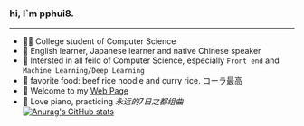 ### hi, I`m pphui8.
---  
- 👨‍🎓 College student of Computer Science
- 💬 English learner, Japanese learner and native Chinese speaker
- 🧐 Intersted in all feild of Computer Science, especially ```Front end``` and ```Machine Learning/Deep Learning```
- 🍚 favorite food: beef rice noodle and curry rice. コーラ最高
- 🎏 Welcome to my [Web Page](https://pphui8.me)
- 🎹 Love piano, practicing *永远的7日之都组曲*  
[![Anurag's GitHub stats](https://github-readme-stats.vercel.app/api?username=pphui8&count_private=true&show_icons=true&border_color=39c5bb)](https://github.com/anuraghazra/github-readme-stats)
